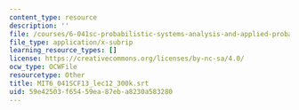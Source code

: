 ```yaml
---
content_type: resource
description: ''
file: /courses/6-041sc-probabilistic-systems-analysis-and-applied-probability-fall-2013/59e42503f65459ea87eba8230a583280_MIT6_041SCF13_lec12_300k.vtt
file_type: application/x-subrip
learning_resource_types: []
license: https://creativecommons.org/licenses/by-nc-sa/4.0/
ocw_type: OCWFile
resourcetype: Other
title: MIT6_041SCF13_lec12_300k.srt
uid: 59e42503-f654-59ea-87eb-a8230a583280
---
```

